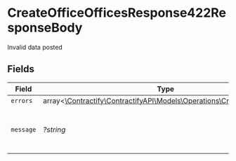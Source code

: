 # CreateOfficeOfficesResponse422ResponseBody

Invalid data posted


## Fields

| Field                                                                                                                    | Type                                                                                                                     | Required                                                                                                                 | Description                                                                                                              | Example                                                                                                                  |
| ------------------------------------------------------------------------------------------------------------------------ | ------------------------------------------------------------------------------------------------------------------------ | ------------------------------------------------------------------------------------------------------------------------ | ------------------------------------------------------------------------------------------------------------------------ | ------------------------------------------------------------------------------------------------------------------------ |
| `errors`                                                                                                                 | array<[\Contractify\ContractifyAPI\Models\Operations\CreateOfficeErrors](../../models/operations/CreateOfficeErrors.md)> | :heavy_minus_sign:                                                                                                       | N/A                                                                                                                      |                                                                                                                          |
| `message`                                                                                                                | *?string*                                                                                                                | :heavy_minus_sign:                                                                                                       | N/A                                                                                                                      | The given data was invalid.                                                                                              |